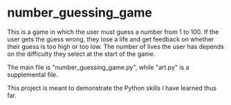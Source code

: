# number_guessing_game

This is a game in which the user must guess a number from 1 to 100. If the user gets the guess wrong, they lose a life and get feedback on whether their guess is too high or too low. The number of lives the user has depends on the difficulty they select at the start of the game.

The main file is "number_guessing_game.py", while "art.py" is a supplemental file.

This project is meant to demonstrate the Python skills I have learned thus far.